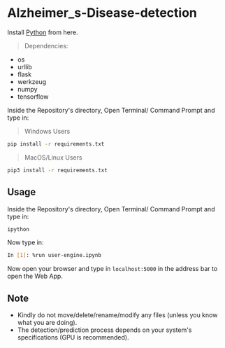 # Alzheimer_s-Disease-detection
Install [Python](https://www.python.org) from here.
> Dependencies:
- os
- urllib
- flask
- werkzeug
- numpy
- tensorflow

Inside the Repository's directory, Open Terminal/ Command Prompt and type in:

> Windows Users
```bash
pip install -r requirements.txt
```

> MacOS/Linux Users
```bash
pip3 install -r requirements.txt
```

## Usage

Inside the Repository's directory, Open Terminal/ Command Prompt and type in:
```bash
ipython
```

Now type in:
```bash
In [1]: %run user-engine.ipynb
```

Now open your browser and type in `localhost:5000` in the address bar to open the Web App.

## Note

- Kindly do not move/delete/rename/modify any files (unless you know what you are doing).
- The detection/prediction process depends on your system's specifications (GPU is recommended).
 
